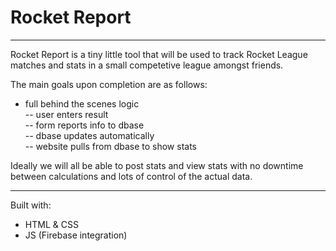# Rocket Report

---

Rocket Report is a tiny little tool that will be used to track Rocket League matches and stats in a small competetive league amongst friends.

The main goals upon completion are as follows:

- full behind the scenes logic   
-- user enters result   
-- form reports info to dbase    
-- dbase updates automatically   
-- website pulls from dbase to show stats    

Ideally we will all be able to post stats and view stats with no downtime between calculations and lots of control of the actual data. 

---

Built with:

- HTML & CSS 
- JS (Firebase integration)
